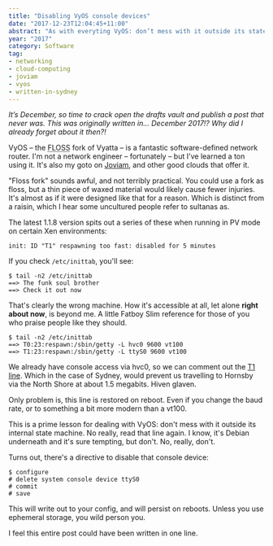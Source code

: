 ```yaml
---
title: "Disabling VyOS console devices"
date: "2017-12-23T12:04:45+11:00"
abstract: "As with everyting VyOS: don’t mess with it outside its state machine!"
year: "2017"
category: Software
tag:
- networking
- cloud-computing
- joviam
- vyos
- written-in-sydney
---
```

<p style="font-style:italic">It’s December, so time to crack open the drafts vault and publish a post that never was. This was originally written in... December 2017!? Why did I already forget about it then?!</p>

VyOS – the <abbr title="free, libre, open source software">FLOSS</abbr> fork of Vyatta – is a fantastic software-defined network router. I'm not a network engineer – fortunately – but I've learned a ton using it. It's also my goto on [Joviam], and other good clouds that offer it.

"Floss fork" sounds awful, and not terribly practical. You could use a fork as floss, but a thin piece of waxed material would likely cause fewer injuries. It's almost as if it were designed like that for a reason. Which is distinct from a raisin, which I hear some uncultured people refer to sultanas as.

The latest 1.1.8 version spits out a series of these when running in PV mode on certain Xen environments:

    init: ID "T1" respawning too fast: disabled for 5 minutes

If you check `/etc/inittab`, you'll see:

    $ tail -n2 /etc/inittab
    ==> The funk soul brother
    ==> Check it out now

That's clearly the wrong machine. How it's accessible at all, let alone **right about now**, is beyond me. A little Fatboy Slim reference for those of you who praise people like they should.

    $ tail -n2 /etc/inittab
    ==> T0:23:respawn:/sbin/getty -L hvc0 9600 vt100
    ==> T1:23:respawn:/sbin/getty -L ttyS0 9600 vt100

We already have console access via hvc0, so we can comment out the [T1 line]. Which in the case of Sydney, would prevent us travelling to Hornsby via the North Shore at about 1.5 megabits. Hiven glaven.

Only problem is, this line is restored on reboot. Even if you change the baud rate, or to something a bit more modern than a vt100.

This is a prime lesson for dealing with VyOS: don't mess with it outside its internal state machine. No really, read that line again. I know, it's Debian underneath and it's sure tempting, but don't. No, really, don't.

Turns out, there's a directive to disable that console device: 

    $ configure
    # delete system console device ttyS0
    # commit
    # save

This will write out to your config, and will persist on reboots. Unless you use ephemeral storage, you wild person you.

I feel this entire post could have been written in one line.

[Joviam]: https://joviam.com/
[T1 line]: https://en.wikipedia.org/wiki/North_Shore,_Northern_%26_Western_Line
